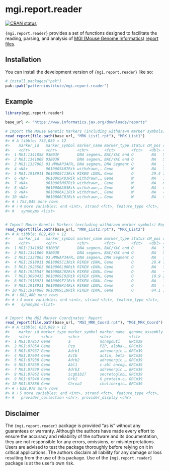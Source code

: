 
<!-- README.md is generated from README.Rmd. Please edit that file -->

# mgi.report.reader

<!-- badges: start -->

[![CRAN
status](https://www.r-pkg.org/badges/version/mgi.report.reader)](https://CRAN.R-project.org/package=mgi.report.reader)
<!-- badges: end -->

`{mgi.report.reader}` provides a set of functions designed to facilitate
the reading, parsing, and analysis of [MGI (Mouse Genome
Informatics)](https://www.informatics.jax.org) [report
files](https://www.informatics.jax.org/downloads/reports/index.html).

## Installation

You can install the development version of `{mgi.report.reader}` like
so:

``` r
# install.packages("pak")
pak::pak("patterninstitute/mgi.report.reader")
```

## Example

``` r
library(mgi.report.reader)

base_url <- "https://www.informatics.jax.org/downloads/reports"

# Import the Mouse Genetic Markers (including withdrawn marker symbols) Report
read_report(file.path(base_url, "MRK_List1.rpt"), "MRK_List1")
#> # A tibble: 753,059 × 12
#>    marker_id   marker_symbol marker_name marker_type status cM_pos chr     start
#>    <chr>       <chr>         <chr>       <fct>       <fct>   <dbl> <fct>   <int>
#>  1 MGI:1341858 03B03F        DNA segmen… BAC/YAC end O        NA   5     NA     
#>  2 MGI:1341869 03B03R        DNA segmen… BAC/YAC end O        NA   5     NA     
#>  3 MGI:1337005 03.MMHAP34FR… DNA segmen… DNA Segment O        NA   11    NA     
#>  4 <NA>        0610005A07Rik withdrawn,… Gene        W        NA   3     NA     
#>  5 MGI:1918911 0610005C13Rik RIKEN cDNA… Gene        O        29.4 7      4.52e7
#>  6 <NA>        0610005K03Rik withdrawn,… Gene        W        NA   15    NA     
#>  7 <NA>        0610005M07Rik withdrawn,… Gene        W        NA   6     NA     
#>  8 <NA>        0610006A03Rik withdrawn,… Gene        W        NA   4     NA     
#>  9 <NA>        0610006A11Rik withdrawn,… Gene        W        NA   <NA>  NA     
#> 10 <NA>        0610006C01Rik withdrawn,… Gene        W        NA   <NA>  NA     
#> # ℹ 753,049 more rows
#> # ℹ 4 more variables: end <int>, strand <fct>, feature_type <fct>,
#> #   synonyms <list>
```

``` r

# Import Mouse Genetic Markers (excluding withdrawn marker symbols) Report
read_report(file.path(base_url, "MRK_List2.rpt"), "MRK_List2")
#> # A tibble: 682,490 × 12
#>    marker_id   marker_symbol marker_name marker_type status cM_pos chr     start
#>    <chr>       <chr>         <chr>       <fct>       <fct>   <dbl> <fct>   <int>
#>  1 MGI:1341858 03B03F        DNA segmen… BAC/YAC end O        NA   5     NA     
#>  2 MGI:1341869 03B03R        DNA segmen… BAC/YAC end O        NA   5     NA     
#>  3 MGI:1337005 03.MMHAP34FR… DNA segmen… DNA Segment O        NA   11    NA     
#>  4 MGI:1918911 0610005C13Rik RIKEN cDNA… Gene        O        29.4 7      4.52e7
#>  5 MGI:1923503 0610006L08Rik RIKEN cDNA… Gene        O        NA   7      7.45e7
#>  6 MGI:1925547 0610008J02Rik RIKEN cDNA… Gene        O        NA   <NA>  NA     
#>  7 MGI:3698435 0610009E02Rik RIKEN cDNA… Gene        O        18.9 2      2.63e7
#>  8 MGI:1918921 0610009F21Rik RIKEN cDNA… Gene        O        NA   16     9.17e7
#>  9 MGI:1918931 0610009K14Rik RIKEN cDNA… Gene        O        NA   4      1.36e7
#> 10 MGI:1914088 0610009L18Rik RIKEN cDNA… Gene        O        84.1 11     1.20e8
#> # ℹ 682,480 more rows
#> # ℹ 4 more variables: end <int>, strand <fct>, feature_type <fct>,
#> #   synonyms <list>
```

``` r

# Import the MGI Marker Coordinates' Report
read_report(file.path(base_url, "MGI_MRK_Coord.rpt"), "MGI_MRK_Coord")
#> # A tibble: 638,989 × 12
#>    marker_id marker_type marker_symbol marker_name  genome_assembly chr    start
#>    <chr>     <chr>       <chr>         <chr>        <fct>           <fct>  <int>
#>  1 MGI:87853 Gene        a             nonagouti    GRCm39          2     1.55e8
#>  2 MGI:87854 Gene        Pzp           PZP, alpha-… GRCm39          6     1.28e8
#>  3 MGI:87937 Gene        Adrb1         adrenergic … GRCm39          19    5.67e7
#>  4 MGI:87904 Gene        Actb          actin, beta  GRCm39          5     1.43e8
#>  5 MGI:87938 Gene        Adrb2         adrenergic … GRCm39          18    6.23e7
#>  6 MGI:87859 Gene        Abl1          c-abl oncog… GRCm39          2     3.16e7
#>  7 MGI:87939 Gene        Adrb3         adrenergic … GRCm39          8     2.77e7
#>  8 MGI:87862 Gene        Scgb1b27      secretoglob… GRCm39          7     3.37e7
#>  9 MGI:87940 Gene        Grk2          G protein-c… GRCm39          19    4.34e6
#> 10 MGI:87886 Gene        Chrna2        cholinergic… GRCm39          14    6.64e7
#> # ℹ 638,979 more rows
#> # ℹ 5 more variables: end <int>, strand <fct>, feature_type <fct>,
#> #   provider_collection <chr>, provider_display <chr>
```

## Disclaimer

The `{mgi.report.reader}` package is provided “as is” without any
guarantees or warranty. Although the authors have made every effort to
ensure the accuracy and reliability of the software and its
documentation, they are not responsible for any errors, omissions, or
misinterpretations. Users are advised to test the package thoroughly
before relying on it in critical applications. The authors disclaim all
liability for any damage or loss resulting from the use of this package.
Use of the `{mgi.report.reader}` package is at the user’s own risk.
